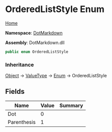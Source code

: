 # OrderedListStyle Enum

[Home](../../README.md)

**Namespace**: [DotMarkdown](../README.md)

**Assembly**: DotMarkdown\.dll

```csharp
public enum OrderedListStyle
```

### Inheritance

[Object](https://docs.microsoft.com/en-us/dotnet/api/system.object) &#x2192; [ValueType](https://docs.microsoft.com/en-us/dotnet/api/system.valuetype) &#x2192; [Enum](https://docs.microsoft.com/en-us/dotnet/api/system.enum) &#x2192; OrderedListStyle

## Fields

| Name | Value | Summary |
| ---- | ----- | ------- |
| Dot | 0 |
| Parenthesis | 1 |

